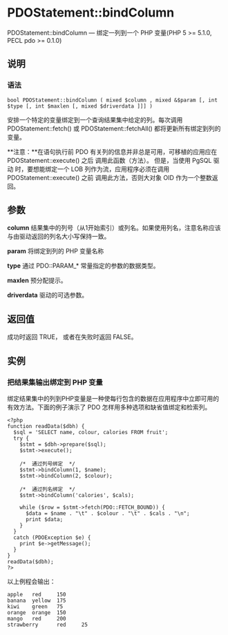 # PDOStatement::bindColumn



PDOStatement::bindColumn — 绑定一列到一个 PHP 变量(PHP 5 &gt;= 5.1.0, PECL pdo &gt;= 0.1.0)

## 说明

### 语法

```
bool PDOStatement::bindColumn ( mixed $column , mixed &$param [, int $type [, int $maxlen [, mixed $driverdata ]]] )

```

安排一个特定的变量绑定到一个查询结果集中给定的列。每次调用 PDOStatement::fetch() 或 PDOStatement::fetchAll() 都将更新所有绑定到列的变量。

**注意：**在语句执行前 PDO 有关列的信息并非总是可用，可移植的应用应在 PDOStatement::execute() 之后 调用此函数（方法）。
但是，当使用 PgSQL 驱动 时，要想能绑定一个 LOB 列作为流，应用程序必须在调用 PDOStatement::execute() 之前 调用此方法，否则大对象 OID 作为一个整数返回。

## 参数

**column**
结果集中的列号（从1开始索引）或列名。如果使用列名，注意名称应该与由驱动返回的列名大小写保持一致。

**param**
将绑定到列的 PHP 变量名称

**type**
通过 PDO::PARAM_* 常量指定的参数的数据类型。

**maxlen**
预分配提示。

**driverdata**
驱动的可选参数。

## 返回值

成功时返回 TRUE， 或者在失败时返回 FALSE。

## 实例

### 把结果集输出绑定到 PHP 变量

绑定结果集中的列到PHP变量是一种使每行包含的数据在应用程序中立即可用的有效方法。下面的例子演示了 PDO 怎样用多种选项和缺省值绑定和检索列。

```
<?php
function readData($dbh) {
  $sql = 'SELECT name, colour, calories FROM fruit';
  try {
    $stmt = $dbh->prepare($sql);
    $stmt->execute();

    /*  通过列号绑定  */
    $stmt->bindColumn(1, $name);
    $stmt->bindColumn(2, $colour);

    /*  通过列名绑定  */
    $stmt->bindColumn('calories', $cals);

    while ($row = $stmt->fetch(PDO::FETCH_BOUND)) {
      $data = $name . "\t" . $colour . "\t" . $cals . "\n";
      print $data;
    }
  }
  catch (PDOException $e) {
    print $e->getMessage();
  }
}
readData($dbh);
?>

```

以上例程会输出：

```
apple   red     150
banana  yellow  175
kiwi    green   75
orange  orange  150
mango   red     200
strawberry      red     25

```



